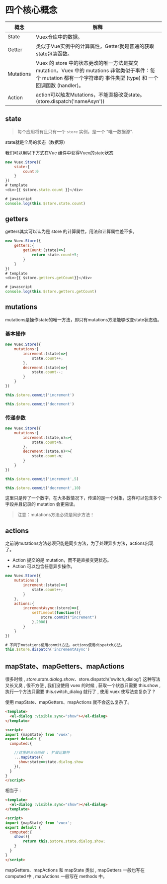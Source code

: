 # 四个核心概念

| 概念      | 解释                                                         |
| --------- | ------------------------------------------------------------ |
| State     | Vuex仓库中的数据。                                           |
| Getter    | 类似于Vue实例中的计算属性，Getter就是普通的获取state包装函数。 |
| Mutations | Vuex 的 store 中的状态更改的唯一方法是提交 mutation。Vuex 中的 mutations 非常类似于事件：每个 mutation 都有一个字符串的 事件类型 (type) 和 一个 回调函数 (handler)。 |
| Action    | action可以触发Mutations，不能直接改变state。(store.dispatch('nameAsyn')) |

## state

> 每个应用将有且只有一个 `store` 实例，是一个 "唯一数据源".

state就是全局的状态（数据源）

我们可以用以下方式在Vue 组件中获得Vuex的state状态

```js
new Vuex.Store({
    state:{
        count:0
    }
})
# template  
<div>{{ $store.state.count }}</div>

# javascript
console.log(this.$store.state.count)
```

## getters

getters其实可以认为是 store 的计算属性，用法和计算属性差不多。

```js
new Vuex.Store({
    getters:{
        getCount:(state)=>{
            return state.count+5;
        }
    }
})
# template
<div>{{ $store.getters.getCount}}</div>

# javascript
console.log(this.$store.getters.getCount)
```

## mutations

mutations是操作state的唯一方法，即只有mutations方法能够改变state状态值。

### 基本操作

```js
new Vuex.Store({
    mutations:{
        increment:(state)=>{
            state.count++;
        },
        decrement:(state)=>{
            state.count--;
        }
    }
})

this.$store.commit('increment')

this.$store.commit('decrement')
```

### 传递参数

```js
new Vuex.Store({
    mutations:{
        increment:(state,n)=>{
            state.count+n;
        },
        decrement:(state,n)=>{
            state.count-n;
        }
    }
})

this.$store.commit('increment',5)

this.$store.commit('decrement',10)
```

这里只是传了一个数字，在大多数情况下，传递的是一个对象，这样可以包含多个字段并且记录的 mutation 会更易读。

> 注意：mutations方法必须是同步方法！

## actions

之前说mutations方法必须只能是同步方法，为了处理异步方法，actions出现了。

- Action 提交的是 mutation，而不是直接变更状态。
- Action 可以包含任意异步操作。

```js
new Vuex.Store({
    mutations:{
        increment:(state)=>{
            state.count++;
        }
    },
    actions:{
        incrementAsync:(store)=>{
            setTimeout(function(){
                store.commit("increment")
            },2000)
        }
    }
})

# 不同于mutations使用commit方法，actions使用dispatch方法。
this.$store.dispatch('incrementAsync')
```

## mapState、mapGetters、mapActions

很多时候 , $store.state.dialog.show 、$store.dispatch('switch_dialog') 这种写法又长又臭 , 很不方便 , 我们没使用 vuex 的时候 , 获取一个状态只需要 this.show , 执行一个方法只需要 this.switch_dialog 就行了 , 使用 vuex 使写法变复杂了 ?

使用 mapState、mapGetters、mapActions 就不会这么复杂了。

```html
<template>
  <el-dialog :visible.sync="show"></el-dialog>
</template>

<script>
import {mapState} from 'vuex';
export default {
  computed:{

    //这里的三点叫做 : 扩展运算符
    ...mapState({
      show:state=>state.dialog.show
    }),
  }
}
</script>
```

相当于 :

```html
<template>
  <el-dialog :visible.sync="show"></el-dialog>
</template>

<script>
import {mapState} from 'vuex';
export default {
  computed:{
    show(){
        return this.$store.state.dialog.show;
    }
  }
}
</script>
```

mapGetters、mapActions 和 mapState 类似 , mapGetters 一般也写在 computed 中 , mapActions 一般写在 methods 中。
